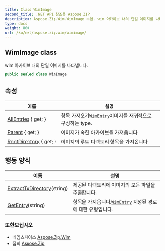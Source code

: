 ```yaml
---
title: Class WimImage
second_title: .NET API 참조용 Aspose.ZIP
description: Aspose.Zip.Wim.WimImage 수업. wim 아카이브 내의 단일 이미지를 나타냅니다.
type: docs
weight: 800
url: /ko/net/aspose.zip.wim/wimimage/
---
```

## WimImage class

wim 아카이브 내의 단일 이미지를 나타냅니다.

```csharp
public sealed class WimImage
```

## 속성

| 이름 | 설명 |
| --- | --- |
| [AllEntries](../../aspose.zip.wim/wimimage/allentries/) { get; } | 항목 가져오기[`WimEntry`](../wimentry/)이미지를 재귀적으로 구성하는 type. |
| [Parent](../../aspose.zip.wim/wimimage/parent/) { get; } | 이미지가 속한 아카이브를 가져옵니다. |
| [RootDirectory](../../aspose.zip.wim/wimimage/rootdirectory/) { get; } | 이미지의 루트 디렉토리 항목을 가져옵니다. |

## 행동 양식

| 이름 | 설명 |
| --- | --- |
| [ExtractToDirectory](../../aspose.zip.wim/wimimage/extracttodirectory/)(string) | 제공된 디렉토리에 이미지의 모든 파일을 추출합니다. |
| [GetEntry](../../aspose.zip.wim/wimimage/getentry/)(string) | 항목을 가져옵니다.[`WimEntry`](../wimentry/) 지정된 경로에 대한 유형입니다. |

### 또한보십시오

* 네임스페이스 [Aspose.Zip.Wim](../../aspose.zip.wim/)
* 집회 [Aspose.Zip](../../)


